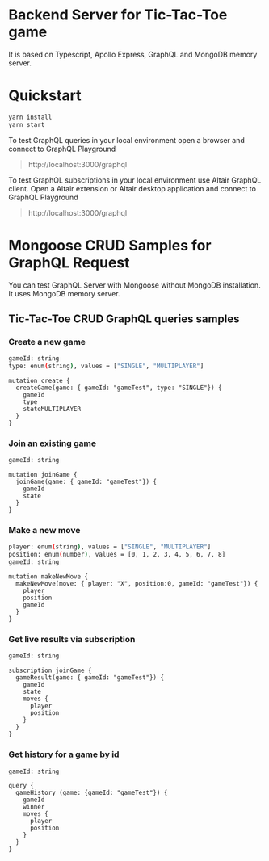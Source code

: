 # Backend Server for Tic-Tac-Toe game

It is based on Typescript, Apollo Express, GraphQL and MongoDB memory server.

# Quickstart

```bash
yarn install
yarn start
```

To test GraphQL queries in your local environment open a browser and connect to GraphQL Playground 
> http://localhost:3000/graphql

To test GraphQL subscriptions in your local environment use Altair GraphQL client.
Open a Altair extension or Altair desktop application and connect to GraphQL Playground
> http://localhost:3000/graphql

# Mongoose CRUD Samples for GraphQL Request
You can test GraphQL Server with Mongoose without MongoDB installation.
It uses MongoDB memory server.

## Tic-Tac-Toe CRUD GraphQL queries samples

### Create a new game
```bash
gameId: string
type: enum(string), values = ["SINGLE", "MULTIPLAYER"]
```

```gql
mutation create {
  createGame(game: { gameId: "gameTest", type: "SINGLE"}) {
    gameId
    type
    stateMULTIPLAYER
  }
}
```

### Join an existing game

```bash
gameId: string
```

```gql
mutation joinGame {
  joinGame(game: { gameId: "gameTest"}) {
    gameId
    state
  }
}
```

### Make a new move

```bash
player: enum(string), values = ["SINGLE", "MULTIPLAYER"]
position: enum(number), values = [0, 1, 2, 3, 4, 5, 6, 7, 8]
gameId: string
```

```gql
mutation makeNewMove {
  makeNewMove(move: { player: "X", position:0, gameId: "gameTest"}) {
    player
    position
    gameId
  }
}
```

### Get live results via subscription

```bash
gameId: string
```

```gql
subscription joinGame {
  gameResult(game: { gameId: "gameTest"}) {
    gameId
    state
    moves {
      player
      position
    }
  }
}
```

### Get history for a game by id

```bash
gameId: string
```

```gql
query {
  gameHistory (game: {gameId: "gameTest"}) {
    gameId
    winner
    moves {
      player
      position
    }
  }
}
```
